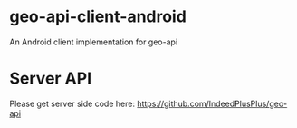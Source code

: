# geo-api-client-android
An Android client implementation for geo-api

# Server API
Please get server side code here: https://github.com/IndeedPlusPlus/geo-api
